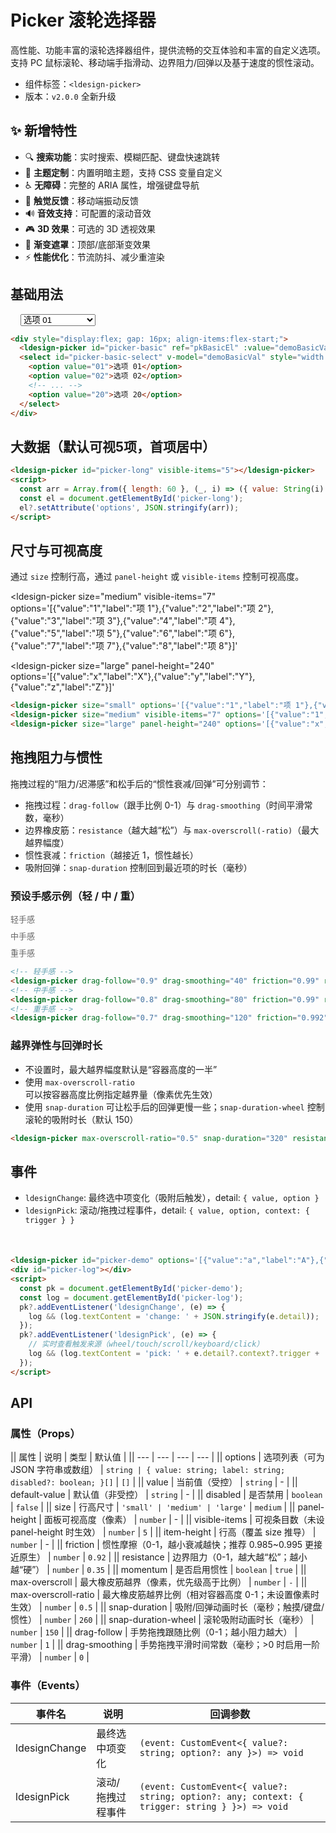 # Picker 滚轮选择器

高性能、功能丰富的滚轮选择器组件，提供流畅的交互体验和丰富的自定义选项。支持 PC 鼠标滚轮、移动端手指滑动、边界阻力/回弹以及基于速度的惯性滚动。

- 组件标签：`<ldesign-picker>`
- 版本：`v2.0.0` 全新升级

## ✨ 新增特性

- 🔍 **搜索功能**：实时搜索、模糊匹配、键盘快速跳转
- 🎨 **主题定制**：内置明暗主题，支持 CSS 变量自定义
- ♿ **无障碍**：完整的 ARIA 属性，增强键盘导航
- 📳 **触觉反馈**：移动端振动反馈
- 🔊 **音效支持**：可配置的滚动音效
- 🎮 **3D 效果**：可选的 3D 透视效果
- 🌊 **渐变遮罩**：顶部/底部渐变效果
- ⚡ **性能优化**：节流防抖、减少重渲染

<script setup>
import { ref, watch, onMounted } from 'vue'
// 基础用法示例：右侧 select 控制左侧 picker
const demoBasicVal = ref('01')
const pkBasicEl = ref()
function onPickerChange(e) { demoBasicVal.value = e?.detail?.value ?? demoBasicVal.value }
// 将 select 的值同步到 Web Component 的 prop（而不是 attribute），以确保触发组件内部的监听
onMounted(() => { if (pkBasicEl?.value) pkBasicEl.value.value = demoBasicVal.value })
watch(demoBasicVal, (v) => { if (pkBasicEl?.value) pkBasicEl.value.value = v })
</script>

## 基础用法

<div class="demo-container" style="display:flex; gap: 16px; align-items:flex-start;">
  <!-- 左：picker -->
  <ldesign-picker
    id="picker-basic"
    ref="pkBasicEl"
    :value="demoBasicVal"
    @ldesignChange="onPickerChange"
    visible-items="5"
    options='[{"value":"01","label":"选项 01"},{"value":"02","label":"选项 02"},{"value":"03","label":"选项 03"},{"value":"04","label":"选项 04"},{"value":"05","label":"选项 05"},{"value":"06","label":"选项 06"},{"value":"07","label":"选项 07"},{"value":"08","label":"选项 08"},{"value":"09","label":"选项 09"},{"value":"10","label":"选项 10"},{"value":"11","label":"选项 11"},{"value":"12","label":"选项 12"},{"value":"13","label":"选项 13"},{"value":"14","label":"选项 14"},{"value":"15","label":"选项 15"},{"value":"16","label":"选项 16"},{"value":"17","label":"选项 17"},{"value":"18","label":"选项 18"},{"value":"19","label":"选项 19"},{"value":"20","label":"选项 20"}]'
  ></ldesign-picker>

  <!-- 右：select，选择右侧即同步左侧的选中项 -->
  <select id="picker-basic-select" v-model="demoBasicVal" style="width: 120px;">
    <option value="01">选项 01</option>
    <option value="02">选项 02</option>
    <option value="03">选项 03</option>
    <option value="04">选项 04</option>
    <option value="05">选项 05</option>
    <option value="06">选项 06</option>
    <option value="07">选项 07</option>
    <option value="08">选项 08</option>
    <option value="09">选项 09</option>
    <option value="10">选项 10</option>
    <option value="11">选项 11</option>
    <option value="12">选项 12</option>
    <option value="13">选项 13</option>
    <option value="14">选项 14</option>
    <option value="15">选项 15</option>
    <option value="16">选项 16</option>
    <option value="17">选项 17</option>
    <option value="18">选项 18</option>
    <option value="19">选项 19</option>
    <option value="20">选项 20</option>
  </select>
</div>

```html
<div style="display:flex; gap: 16px; align-items:flex-start;">
  <ldesign-picker id="picker-basic" ref="pkBasicEl" :value="demoBasicVal" @ldesignChange="onPickerChange" visible-items="5" options='[{"value":"01","label":"选项 01"}, {"value":"02","label":"选项 02"}, ...]'></ldesign-picker>
  <select id="picker-basic-select" v-model="demoBasicVal" style="width:120px;">
    <option value="01">选项 01</option>
    <option value="02">选项 02</option>
    <!-- ... -->
    <option value="20">选项 20</option>
  </select>
</div>
```

## 大数据（默认可视5项，首项居中）

<div class="demo-container" style="flex-direction: column; align-items: flex-start; gap: 8px;">
  <ldesign-picker id="picker-long" visible-items="5"></ldesign-picker>
</div>

```html
<ldesign-picker id="picker-long" visible-items="5"></ldesign-picker>
<script>
  const arr = Array.from({ length: 60 }, (_, i) => ({ value: String(i).padStart(2, '0'), label: String(i).padStart(2, '0') }));
  const el = document.getElementById('picker-long');
  el?.setAttribute('options', JSON.stringify(arr));
</script>
```

## 尺寸与可视高度

通过 `size` 控制行高，通过 `panel-height` 或 `visible-items` 控制可视高度。

<div class="demo-container" style="gap: 24px; align-items: flex-start;">
  <ldesign-picker
    size="small"
    options='[{"value":"1","label":"项 1"},{"value":"2","label":"项 2"},{"value":"3","label":"项 3"},{"value":"4","label":"项 4"},{"value":"5","label":"项 5"},{"value":"6","label":"项 6"},{"value":"7","label":"项 7"},{"value":"8","label":"项 8"},{"value":"9","label":"项 9"},{"value":"10","label":"项 10"}]'
  ></ldesign-picker>

  <ldesign-picker
    size="medium"
    visible-items="7"
    options='[{"value":"1","label":"项 1"},{"value":"2","label":"项 2"},{"value":"3","label":"项 3"},{"value":"4","label":"项 4"},{"value":"5","label":"项 5"},{"value":"6","label":"项 6"},{"value":"7","label":"项 7"},{"value":"8","label":"项 8"}]'
  ></ldesign-picker>

  <ldesign-picker
    size="large"
    panel-height="240"
    options='[{"value":"x","label":"X"},{"value":"y","label":"Y"},{"value":"z","label":"Z"}]'
  ></ldesign-picker>
</div>

```html
<ldesign-picker size="small" options='[{"value":"1","label":"项 1"},{"value":"2","label":"项 2"}]'></ldesign-picker>
<ldesign-picker size="medium" visible-items="7" options='[{"value":"1","label":"项 1"}, {"value":"2","label":"项 2"}, ...]'></ldesign-picker>
<ldesign-picker size="large" panel-height="240" options='[{"value":"x","label":"X"},{"value":"y","label":"Y"},{"value":"z","label":"Z"}]'></ldesign-picker>
```

## 拖拽阻力与惯性

拖拽过程的“阻力/迟滞感”和松手后的“惯性衰减/回弹”可分别调节：
- 拖拽过程：`drag-follow`（跟手比例 0-1）与 `drag-smoothing`（时间平滑常数，毫秒）
- 边界橡皮筋：`resistance`（越大越“松”）与 `max-overscroll(-ratio)`（最大越界幅度）
- 惯性衰减：`friction`（越接近 1，惯性越长）
- 吸附回弹：`snap-duration` 控制回到最近项的时长（毫秒）

### 预设手感示例（轻 / 中 / 重）
<div class="demo-container" style="gap: 24px; align-items: flex-start; flex-wrap: wrap;">
  <div>
    <div style="margin-bottom: 8px; color:#666; font-size:13px;">轻手感</div>
    <ldesign-picker
      visible-items="5"
      options='[{"value":"1","label":"1"},{"value":"2","label":"2"},{"value":"3","label":"3"},{"value":"4","label":"4"},{"value":"5","label":"5"},{"value":"6","label":"6"}]'
      drag-follow="0.9"
      drag-smoothing="40"
      friction="0.99"
      resistance="0.6"
      max-overscroll-ratio="0.25"
      snap-duration="260"
    ></ldesign-picker>
  </div>
  <div>
    <div style="margin-bottom: 8px; color:#666; font-size:13px;">中手感</div>
    <ldesign-picker
      visible-items="5"
      options='[{"value":"A","label":"A"},{"value":"B","label":"B"},{"value":"C","label":"C"},{"value":"D","label":"D"},{"value":"E","label":"E"}]'
      drag-follow="0.8"
      drag-smoothing="80"
      friction="0.99"
      resistance="0.8"
      max-overscroll-ratio="0.5"
      snap-duration="300"
    ></ldesign-picker>
  </div>
  <div>
    <div style="margin-bottom: 8px; color:#666; font-size:13px;">重手感</div>
    <ldesign-picker
      visible-items="5"
      options='[{"value":"x","label":"x"},{"value":"y","label":"y"},{"value":"z","label":"z"},{"value":"w","label":"w"},{"value":"v","label":"v"}]'
      drag-follow="0.7"
      drag-smoothing="120"
      friction="0.992"
      resistance="0.9"
      max-overscroll-ratio="0.6"
      snap-duration="320"
    ></ldesign-picker>
  </div>
</div>

```html
<!-- 轻手感 -->
<ldesign-picker drag-follow="0.9" drag-smoothing="40" friction="0.99" resistance="0.6" max-overscroll-ratio="0.25" snap-duration="260" />
<!-- 中手感 -->
<ldesign-picker drag-follow="0.8" drag-smoothing="80" friction="0.99" resistance="0.8" max-overscroll-ratio="0.5" snap-duration="300" />
<!-- 重手感 -->
<ldesign-picker drag-follow="0.7" drag-smoothing="120" friction="0.992" resistance="0.9" max-overscroll-ratio="0.6" snap-duration="320" />
```

### 越界弹性与回弹时长
- 不设置时，最大越界幅度默认是“容器高度的一半”
- 使用 `max-overscroll-ratio` 可以按容器高度比例指定越界量（像素优先生效）
- 使用 `snap-duration` 可让松手后的回弹更慢一些；`snap-duration-wheel` 控制滚轮的吸附时长（默认 150）

<div class="demo-container" style="gap: 24px; align-items: flex-start;">
  <ldesign-picker
    visible-items="5"
    options='[{"value":"01","label":"01"},{"value":"02","label":"02"},{"value":"03","label":"03"},{"value":"04","label":"04"},{"value":"05","label":"05"}]'
    max-overscroll-ratio="0.5"
    snap-duration="320"
    resistance="0.8"
  ></ldesign-picker>
</div>

```html
<ldesign-picker max-overscroll-ratio="0.5" snap-duration="320" resistance="0.8" />
```

## 事件

- `ldesignChange`: 最终选中项变化（吸附后触发），detail: `{ value, option }`
- `ldesignPick`: 滚动/拖拽过程事件，detail: `{ value, option, context: { trigger } }`

<div class="demo-container" style="flex-direction: column; align-items: flex-start; gap: 8px;">
  <ldesign-picker id="picker-demo" options='[{"value":"a","label":"A"},{"value":"b","label":"B"},{"value":"c","label":"C"}]'></ldesign-picker>
  <div id="picker-log" style="min-height:22px;color:#666;font-size:13px;"></div>
</div>

```html
<ldesign-picker id="picker-demo" options='[{"value":"a","label":"A"},{"value":"b","label":"B"},{"value":"c","label":"C"}]'></ldesign-picker>
<div id="picker-log"></div>
<script>
  const pk = document.getElementById('picker-demo');
  const log = document.getElementById('picker-log');
  pk?.addEventListener('ldesignChange', (e) => {
    log && (log.textContent = 'change: ' + JSON.stringify(e.detail));
  });
  pk?.addEventListener('ldesignPick', (e) => {
    // 实时查看触发来源（wheel/touch/scroll/keyboard/click）
    log && (log.textContent = 'pick: ' + e.detail?.context?.trigger + ' -> ' + (e.detail?.value ?? 'undefined'));
  });
</script>
```

## API

### 属性（Props）

|| 属性 | 说明 | 类型 | 默认值 |
|| --- | --- | --- | --- |
|| options | 选项列表（可为 JSON 字符串或数组） | `string | { value: string; label: string; disabled?: boolean; }[]` | `[]` |
|| value | 当前值（受控） | `string` | - |
|| default-value | 默认值（非受控） | `string` | - |
|| disabled | 是否禁用 | `boolean` | `false` |
|| size | 行高尺寸 | `'small' | 'medium' | 'large'` | `medium` |
|| panel-height | 面板可视高度（像素） | `number` | - |
|| visible-items | 可视条目数（未设 panel-height 时生效） | `number` | `5` |
|| item-height | 行高（覆盖 size 推导） | `number` | - |
|| friction | 惯性摩擦（0-1，越小衰减越快；推荐 0.985~0.995 更接近原生） | `number` | `0.92` |
|| resistance | 边界阻力（0-1，越大越“松”；越小越“硬”） | `number` | `0.35` |
|| momentum | 是否启用惯性 | `boolean` | `true` |
|| max-overscroll | 最大橡皮筋越界（像素，优先级高于比例） | `number` | `-` |
|| max-overscroll-ratio | 最大橡皮筋越界比例（相对容器高度 0-1；未设置像素时生效） | `number` | `0.5` |
|| snap-duration | 吸附/回弹动画时长（毫秒；触摸/键盘/惯性） | `number` | `260` |
|| snap-duration-wheel | 滚轮吸附动画时长（毫秒） | `number` | `150` |
|| drag-follow | 手势拖拽跟随比例（0-1；越小阻力越大） | `number` | `1` |
|| drag-smoothing | 手势拖拽平滑时间常数（毫秒；>0 时启用一阶平滑） | `number` | `0` |

### 事件（Events）

| 事件名 | 说明 | 回调参数 |
| --- | --- | --- |
| ldesignChange | 最终选中项变化 | `(event: CustomEvent<{ value?: string; option?: any }>) => void` |
| ldesignPick | 滚动/拖拽过程事件 | `(event: CustomEvent<{ value?: string; option?: any; context: { trigger: string } }>) => void` |